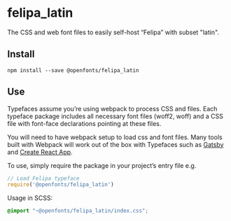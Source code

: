 
# felipa_latin

The CSS and web font files to easily self-host “Felipa” with subset "latin".

## Install

`npm install --save @openfonts/felipa_latin`

## Use

Typefaces assume you’re using webpack to process CSS and files. Each typeface
package includes all necessary font files (woff2, woff) and a CSS file with
font-face declarations pointing at these files.

You will need to have webpack setup to load css and font files. Many tools built
with Webpack will work out of the box with Typefaces such as [Gatsby](https://github.com/gatsbyjs/gatsby)
and [Create React App](https://github.com/facebookincubator/create-react-app).

To use, simply require the package in your project’s entry file e.g.

```javascript
// Load Felipa typeface
require('@openfonts/felipa_latin')
```

Usage in SCSS:
```scss
@import "~@openfonts/felipa_latin/index.css";
```
